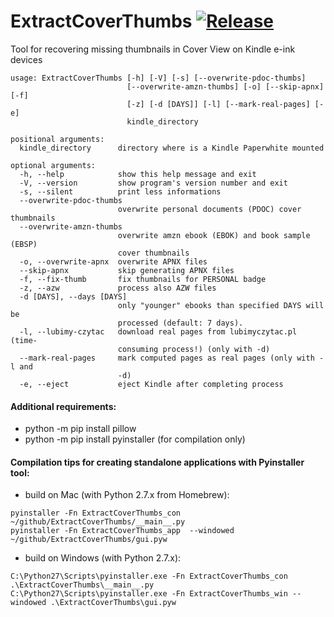 ExtractCoverThumbs [![Release](https://img.shields.io/github/release/quiris11/extractcoverthumbs.svg)](https://github.com/quiris11/extractcoverthumbs/releases/latest)
==================

Tool for recovering missing thumbnails in Cover View on Kindle e-ink devices

```
usage: ExtractCoverThumbs [-h] [-V] [-s] [--overwrite-pdoc-thumbs]
                          [--overwrite-amzn-thumbs] [-o] [--skip-apnx] [-f]
                          [-z] [-d [DAYS]] [-l] [--mark-real-pages] [-e]
                          kindle_directory

positional arguments:
  kindle_directory      directory where is a Kindle Paperwhite mounted

optional arguments:
  -h, --help            show this help message and exit
  -V, --version         show program's version number and exit
  -s, --silent          print less informations
  --overwrite-pdoc-thumbs
                        overwrite personal documents (PDOC) cover thumbnails
  --overwrite-amzn-thumbs
                        overwrite amzn ebook (EBOK) and book sample (EBSP)
                        cover thumbnails
  -o, --overwrite-apnx  overwrite APNX files
  --skip-apnx           skip generating APNX files
  -f, --fix-thumb       fix thumbnails for PERSONAL badge
  -z, --azw             process also AZW files
  -d [DAYS], --days [DAYS]
                        only "younger" ebooks than specified DAYS will be
                        processed (default: 7 days).
  -l, --lubimy-czytac   download real pages from lubimyczytac.pl (time-
                        consuming process!) (only with -d)
  --mark-real-pages     mark computed pages as real pages (only with -l and
                        -d)
  -e, --eject           eject Kindle after completing process
```

#### Additional requirements:
* python -m pip install pillow
* python -m pip install pyinstaller (for compilation only)

#### Compilation tips for creating standalone applications with Pyinstaller tool:
* build on Mac (with Python 2.7.x from Homebrew):
```
pyinstaller -Fn ExtractCoverThumbs_con ~/github/ExtractCoverThumbs/__main__.py
pyinstaller -Fn ExtractCoverThumbs_app  --windowed ~/github/ExtractCoverThumbs/gui.pyw
```
* build on Windows (with Python 2.7.x):
```
C:\Python27\Scripts\pyinstaller.exe -Fn ExtractCoverThumbs_con .\ExtractCoverThumbs\__main__.py
C:\Python27\Scripts\pyinstaller.exe -Fn ExtractCoverThumbs_win --windowed .\ExtractCoverThumbs\gui.pyw
```
